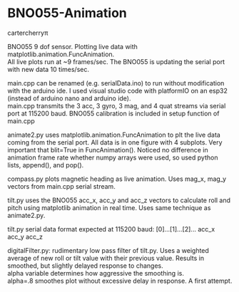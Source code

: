 # BNO055-Animation

cartercherry&pi;

BNO055 9 dof sensor.
Plotting live data with matplotlib.animation.FuncAnimation.  
All live plots run at ~9 frames/sec. The BNO055 is updating the serial port with new data
10 times/sec.

main.cpp can be renamed (e.g. serialData.ino) to run without modification with the arduino ide.
I used visual studio code with platformIO on an esp32 (instead of arduino nano and arduino ide).  
main.cpp transmits the 3 acc, 3 gyro, 3 mag, and 4 quat streams via serial port at 115200 baud.
BNO055 calibration is included in setup function of main.cpp

animate2.py uses matplotlib.animation.FuncAnimation to plt the live data coming from
the serial port. All data is in one figure with 4 subplots.
Very important that blit=True in FuncAnimation().
Noticed no difference in animation frame rate whether numpy arrays were used, so used
python lists, append(), and pop().

compass.py plots magnetic heading as live animation. Uses mag_x, mag_y vectors from main.cpp serial stream.

tilt.py uses the BNO055 acc_x, acc_y and acc_z vectors to calculate roll and pitch using matplotlib
animation in real time. Uses same technique as animate2.py.

tilt.py serial data format expected at 115200 baud:
[0]...[1]...[2]...
acc_x acc_y acc_z

digitalFilter.py: rudimentary low pass filter of tilt.py. Uses a weighted average of new roll or tilt value
with their previous value. Results in smoothed, but slightly delayed response to changes.  
 alpha variable determines how aggressive the smoothing is.  
 alpha=.8 smoothes plot without excessive delay in response. A first attempt.
